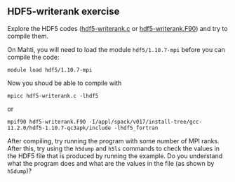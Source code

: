 ## HDF5-writerank exercise

Explore the HDF5 codes ([hdf5-writerank.c](hdf5-writerank.c) or [hdf5-writerank.F90](hdf5-writerank.F90)) and try to compile them.

On Mahti, you will need to load the module `hdf5/1.10.7-mpi` before you 
can compile the code:

```
module load hdf5/1.10.7-mpi
```
Now you shoud be able to compile with
```
mpicc hdf5-writerank.c -lhdf5
```
or
```
mpif90 hdf5-writerank.F90 -I/appl/spack/v017/install-tree/gcc-11.2.0/hdf5-1.10.7-qc3apk/include -lhdf5_fortran
```

After compiling, try running the program with some number of MPI ranks. After this, try using the `h5dump` and `h5ls`  commands to check the values in the HDF5 file that is produced by running the example. Do you understand what the program does and what are the values in the file (as shown by `h5dump`)?